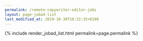 ```yaml
---
permalink: /remote-copywriter-editor-jobs
layout: page-jobad-list
last_modified_at: 2019-10-30T18:32:35+0100
---
```

{% include render_jobad_list.html permalink=page.permalink %}
